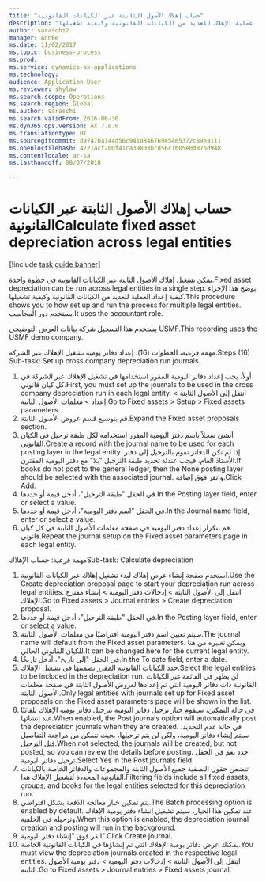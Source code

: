 ```yaml
--- 
title: "حساب إهلاك الأصول الثابتة عبر الكيانات القانونية"
description: "يوضح هذا الإجراء كيفية إعداد عملية الإهلاك للعديد من الكيانات القانونية‬ وكيفية تشغيلها."
author: saraschi2
manager: AnnBe
ms.date: 11/02/2017
ms.topic: business-process
ms.prod: 
ms.service: dynamics-ax-applications
ms.technology: 
audience: Application User
ms.reviewer: shylaw
ms.search.scope: Operations
ms.search.region: Global
ms.author: saraschi
ms.search.validFrom: 2016-06-30
ms.dyn365.ops.version: AX 7.0.0
ms.translationtype: HT
ms.sourcegitcommit: d9747ba144d56c9410846769e5465372c89ea111
ms.openlocfilehash: 4221acf200f41ca39803bcd56c1b05e0d87bd948
ms.contentlocale: ar-sa
ms.lasthandoff: 08/07/2018

---
```

# <a name="calculate-fixed-asset-depreciation-across-legal-entities"></a><span data-ttu-id="3a0a1-103">حساب إهلاك الأصول الثابتة عبر الكيانات القانونية</span><span class="sxs-lookup"><span data-stu-id="3a0a1-103">Calculate fixed asset depreciation across legal entities</span></span>

[!include [task guide banner](../../includes/task-guide-banner.md)]

<span data-ttu-id="3a0a1-104">يمكن تشغيل إهلاك الأصول الثابتة عبر الكيانات القانونية في خطوة واحدة.</span><span class="sxs-lookup"><span data-stu-id="3a0a1-104">Fixed asset depreciation can be run across legal entities in a single step.</span></span> <span data-ttu-id="3a0a1-105">يوضح هذا الإجراء كيفية إعداد العملية للعديد من الكيانات القانونية‬ وكيفية تشغيلها.</span><span class="sxs-lookup"><span data-stu-id="3a0a1-105">This procedure shows you to how set up and run the process for multiple legal entities.</span></span> <span data-ttu-id="3a0a1-106">يستخدم دور المحاسب.</span><span class="sxs-lookup"><span data-stu-id="3a0a1-106">It uses the accountant role.</span></span>  

<span data-ttu-id="3a0a1-107">يستخدم هذا التسجيل شركة بيانات العرض التوضيحي USMF.</span><span class="sxs-lookup"><span data-stu-id="3a0a1-107">This recording uses the USMF demo company.</span></span>


<span data-ttu-id="3a0a1-108">مهمة فرعية، الخطوات (16): إعداد دفاتر يومية تشغيل الإهلاك عبر الشركة.</span><span class="sxs-lookup"><span data-stu-id="3a0a1-108">Steps (16) Sub-task: Set up cross company depreciation run journals.</span></span> 

1. <span data-ttu-id="3a0a1-109">أولاً، يجب إعداد دفاتر اليومية المقرر استخدامها في تشغيل الإهلاك عبر الشركة في كل كيان قانوني.</span><span class="sxs-lookup"><span data-stu-id="3a0a1-109">First, you must set up the journals to be used in the cross company depreciation run in each legal entity.</span></span> <span data-ttu-id="3a0a1-110">انتقل إلى الأصول الثابتة > إعداد > معلمات الأصول الثابتة.</span><span class="sxs-lookup"><span data-stu-id="3a0a1-110">Go to Fixed assets > Setup > Fixed assets parameters.</span></span> 
2. <span data-ttu-id="3a0a1-111">قم بتوسيع قسم عروض الأصول الثابتة‬.</span><span class="sxs-lookup"><span data-stu-id="3a0a1-111">Expand the Fixed asset proposals section.</span></span> 
3. <span data-ttu-id="3a0a1-112">أنشئ سجلاً باسم دفتر اليومية المقرر استخدامه لكل طبقة ترحيل في الكيان القانوني.</span><span class="sxs-lookup"><span data-stu-id="3a0a1-112">Create a record with the journal name to be used for each posting layer in the legal entity.</span></span> <span data-ttu-id="3a0a1-113">إذا لم تكن الدفاتر تقوم بالترحيل إلى دفتر الأستاذ العام، فيجب عندئذ تحديد طبقة الترحيل "بلا" مع دفتر اليومية المقترن.</span><span class="sxs-lookup"><span data-stu-id="3a0a1-113">If books do not post to the general ledger, then the None posting layer should be selected with the associated journal.</span></span> <span data-ttu-id="3a0a1-114">وانقر فوق إضافة.</span><span class="sxs-lookup"><span data-stu-id="3a0a1-114">Click Add.</span></span> 
4. <span data-ttu-id="3a0a1-115">في الحقل "طبقة الترحيل"، أدخل قيمة أو حددها.</span><span class="sxs-lookup"><span data-stu-id="3a0a1-115">In the Posting layer field, enter or select a value.</span></span> 
5. <span data-ttu-id="3a0a1-116">في الحقل "اسم دفتر اليومية"، أدخل قيمة أو حددها.</span><span class="sxs-lookup"><span data-stu-id="3a0a1-116">In the Journal name field, enter or select a value.</span></span> 
6. <span data-ttu-id="3a0a1-117">قم بتكرار إعداد دفتر اليومية في صفحة معلمات الأصول الثابتة في كل كيان قانوني.</span><span class="sxs-lookup"><span data-stu-id="3a0a1-117">Repeat the journal setup on the Fixed asset parameters page in each legal entity.</span></span> 

<span data-ttu-id="3a0a1-118">مهمة فرعية: حساب الإهلاك</span><span class="sxs-lookup"><span data-stu-id="3a0a1-118">Sub-task: Calculate depreciation</span></span>

1. <span data-ttu-id="3a0a1-119">استخدم صفحة إنشاء عرض إهلاك لبدء تشغيل إهلاك عبر الكيانات القانونية.</span><span class="sxs-lookup"><span data-stu-id="3a0a1-119">Use the Create depreciation proposal page to start your depreciation run across legal entities.</span></span> <span data-ttu-id="3a0a1-120">انتقل إلى الأصول الثابتة > إدخالات دفتر اليومية‬ > إنشاء مقترح الإهلاك‬‬.</span><span class="sxs-lookup"><span data-stu-id="3a0a1-120">Go to Fixed assets > Journal entries > Create depreciation proposal.</span></span> 
2. <span data-ttu-id="3a0a1-121">في الحقل "طبقة الترحيل"، أدخل قيمة أو حددها.</span><span class="sxs-lookup"><span data-stu-id="3a0a1-121">In the Posting layer field, enter or select a value.</span></span> 
3. <span data-ttu-id="3a0a1-122">سيتم تعيين اسم دفتر اليومية افتراضيًا من معلمات الأصول الثابتة.</span><span class="sxs-lookup"><span data-stu-id="3a0a1-122">The journal name will default from the Fixed asset parameters.</span></span> <span data-ttu-id="3a0a1-123">ويمكن تغييره من هنا للكيان القانوني الحالي.</span><span class="sxs-lookup"><span data-stu-id="3a0a1-123">It can be changed here for the current legal entity.</span></span> 
4. <span data-ttu-id="3a0a1-124">في الحقل "إلى تاريخ"، أدخل تاريخًا.</span><span class="sxs-lookup"><span data-stu-id="3a0a1-124">In the To date field, enter a date.</span></span> 
5. <span data-ttu-id="3a0a1-125">حدد الكيانات القانونية المقرر تضمينها في تشغيل الإهلاك.</span><span class="sxs-lookup"><span data-stu-id="3a0a1-125">Select the legal entities to be included in the depreciation run.</span></span> <span data-ttu-id="3a0a1-126">لن يظهر في القائمة غير الكيانات القانونية ذات دفاتر اليومية التي تم إعدادها لعروض الأصول الثابتة في صفحة معلمات الأصول الثابتة.</span><span class="sxs-lookup"><span data-stu-id="3a0a1-126">Only legal entities with journals set up for Fixed asset proposals on the Fixed asset parameters page will be shown in the list.</span></span> 
6. <span data-ttu-id="3a0a1-127">في حالة التمكين، سيقوم خيار ترحيل دفاتر اليومية بترحيل دفاتر يومية الإهلاك تلقائيًا عند إنشائها.</span><span class="sxs-lookup"><span data-stu-id="3a0a1-127">When enabled, the Post journals option will automatically post the depreciation journals when they are created.</span></span> <span data-ttu-id="3a0a1-128">في حالة عدم التحديد، سيتم إنشاء دفاتر اليومية، ولكن لن يتم ترحيلها، بحيث تتمكن من مراجعة التفاصيل قبل الترحيل.</span><span class="sxs-lookup"><span data-stu-id="3a0a1-128">When not selected, the journals will be created, but not posted, so you can review the details before posting.</span></span> <span data-ttu-id="3a0a1-129">حدد نعم في الحقل ترحيل دفاتر اليومية.</span><span class="sxs-lookup"><span data-stu-id="3a0a1-129">Select Yes in the Post journals field.</span></span> 
7. <span data-ttu-id="3a0a1-130">تتضمن حقول التصفية جميع الأصول الثابتة والمجموعات والدفاتر الخاصة بالكيانات القانونية المحددة لتشغيل الإهلاك هذا.</span><span class="sxs-lookup"><span data-stu-id="3a0a1-130">Filtering fields include all fixed assets, groups, and books for the legal entities selected for this depreciation run.</span></span> 
8. <span data-ttu-id="3a0a1-131">يتم تمكين خيار معالجة الدُفعة بشكل افتراضي.</span><span class="sxs-lookup"><span data-stu-id="3a0a1-131">The Batch processing option is enabled by default.</span></span> <span data-ttu-id="3a0a1-132">عند تمكين هذا الخيار، سيتم تشغيل إنشاء دفتر يومية الإهلاك وترحيله في الخلفية.</span><span class="sxs-lookup"><span data-stu-id="3a0a1-132">When this option is enabled, the depreciation journal creation and posting will run in the background.</span></span> 
9. <span data-ttu-id="3a0a1-133">انقر فوق "إنشاء دفتر اليومية".</span><span class="sxs-lookup"><span data-stu-id="3a0a1-133">Click Create journal.</span></span> 
10. <span data-ttu-id="3a0a1-134">يمكنك عرض دفاتر يومية الإهلاك التي تم إنشاؤها في الكيانات القانونية الخاصة.</span><span class="sxs-lookup"><span data-stu-id="3a0a1-134">You must view the depreciation journals created in the respective legal entities.</span></span> <span data-ttu-id="3a0a1-135">انتقل إلى الأصول الثابتة > إدخالات دفتر اليومية‬ > دفتر يومية الأصول الثابتة‬.</span><span class="sxs-lookup"><span data-stu-id="3a0a1-135">Go to Fixed assets > Journal entries > Fixed assets journal.</span></span>


